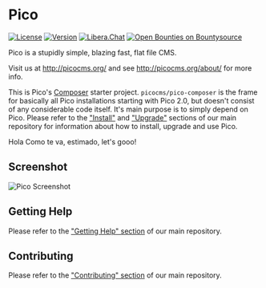 Pico
====

[![License](https://picocms.github.io/badges/pico-license.svg)](https://github.com/picocms/pico-composer/blob/master/LICENSE)
[![Version](https://picocms.github.io/badges/pico-version.svg)](https://github.com/picocms/pico-composer#install)
[![Libera.Chat](https://picocms.github.io/badges/pico-chat.svg)](https://web.libera.chat/#picocms)
[![Open Bounties on Bountysource](https://www.bountysource.com/badge/team?team_id=198139&style=bounties_received)](https://www.bountysource.com/teams/picocms)

Pico is a stupidly simple, blazing fast, flat file CMS.

Visit us at http://picocms.org/ and see http://picocms.org/about/ for more info.

This is Pico's [Composer][] starter project. `picocms/pico-composer` is the frame for basically all Pico installations starting with Pico 2.0, but doesn't consist of any considerable code itself. It's main purpose is to simply depend on Pico. Please refer to the ["Install"][MainRepoInstall] and ["Upgrade"][MainRepoUpgrade] sections of our main repository for information about how to install, upgrade and use Pico.

Hola Como te va, estimado, let's gooo!

Screenshot
----------

![Pico Screenshot](https://picocms.github.io/screenshots/pico-21.png)

Getting Help
------------

Please refer to the ["Getting Help" section][MainRepoGettingHelp] of our main repository.

Contributing
------------

Please refer to the ["Contributing" section][MainRepoContributing] of our main repository.

[Composer]: https://getcomposer.org/
[MainRepoInstall]: https://github.com/picocms/Pico#install
[MainRepoUpgrade]: https://github.com/picocms/Pico#upgrade
[MainRepoGettingHelp]: https://github.com/picocms/Pico#getting-help
[MainRepoContributing]: https://github.com/picocms/Pico#contributing
